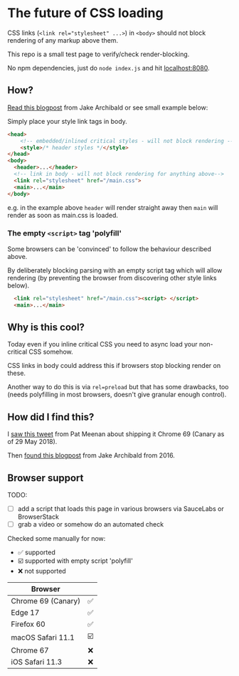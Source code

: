 # The future of CSS loading

CSS links (`<link rel="stylesheet" ...>`) in `<body>` should not block rendering of any markup above them.

This repo is a small test page to verify/check render-blocking.

No npm dependencies, just do `node index.js` and hit [localhost:8080](http://localhost:8080/).


## How?

[Read this blogpost](https://jakearchibald.com/2016/link-in-body/) from Jake Archibald or see small example below:

Simply place your style link tags in body.

```html
<head>
    <!-- embedded/inlined critical styles - will not block rendering -->
    <style>/* header styles */</style>
</head>
<body>
  <header>...</header>
  <!-- link in body - will not block rendering for anything above-->
  <link rel="stylesheet" href="/main.css">
  <main>...</main>
</body>
```

e.g. in the example above `header` will render straight away then `main` will render as soon as main.css is loaded.

### The empty `<script>` tag 'polyfill'

Some browsers can be 'convinced' to follow the behaviour described above.

By deliberately blocking parsing with an empty script tag which will allow rendering (by preventing the browser from discovering other style links below).

```html
  <link rel="stylesheet" href="/main.css"><script> </script>
  <main>...</main>
```

## Why is this cool?

Today even if you inline critical CSS you need to async load your non-critical CSS somehow.

CSS links in body could address this if browsers stop blocking render on these.

Another way to do this is via `rel=preload` but that has some drawbacks, too (needs polyfilling in most browsers, doesn't give granular enough control).

## How did I find this?

I [saw this tweet](https://mobile.twitter.com/patmeenan/status/1001527245163368448) from Pat Meenan about shipping it Chrome 69 (Canary as of 29 May 2018).

Then [found this blogpost](https://jakearchibald.com/2016/link-in-body/) from Jake Archibald from 2016.

## Browser support

TODO:

* [ ] add a script that loads this page in various browsers via SauceLabs or BrowserStack
* [ ] grab a video or somehow do an automated check

Checked some manually for now:

* ✅ supported
* ☑️ supported with empty script 'polyfill'
* ❌ not supported

| Browser              |    |
|----------------------|:--:|
| Chrome 69 (Canary)   | ✅ |
| Edge 17              | ✅ |
| Firefox 60           | ✅ |
| macOS Safari 11.1    | ☑️ |
| Chrome 67            | ❌ |
| iOS Safari 11.3      | ❌ |
